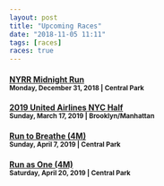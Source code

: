```yaml
---
layout: post
title: "Upcoming Races"
date: "2018-11-05 11:11"
tags: [races]
races: true
---
```

#### [NYRR Midnight Run](http://www.nyrr.org/races-and-events/2018/nyrr-midnight-run)<br><small>Monday, December 31, 2018 | Central Park</small>

#### [2019 United Airlines NYC Half](http://www.nyrr.org/races-and-events/2019/united-airlines-nyc-half)<br><small>Sunday, March 17, 2019 | Brooklyn/Manhattan</small>

#### [Run to Breathe (4M)](http://www.nyrr.org/races-and-events/2019/boomers-cystic-fibrosis-run-to-breathe-4m-brought-to-you-by-unitedhealthcare)<br><small>Sunday, April 7, 2019 | Central Park</small>

#### [Run as One (4M)](http://www.nyrr.org/races-and-events/2019/run-as-one-4m-presented-by-jpmorgan-chase)<br><small>Saturday, April 20, 2019 | Central Park</small>
